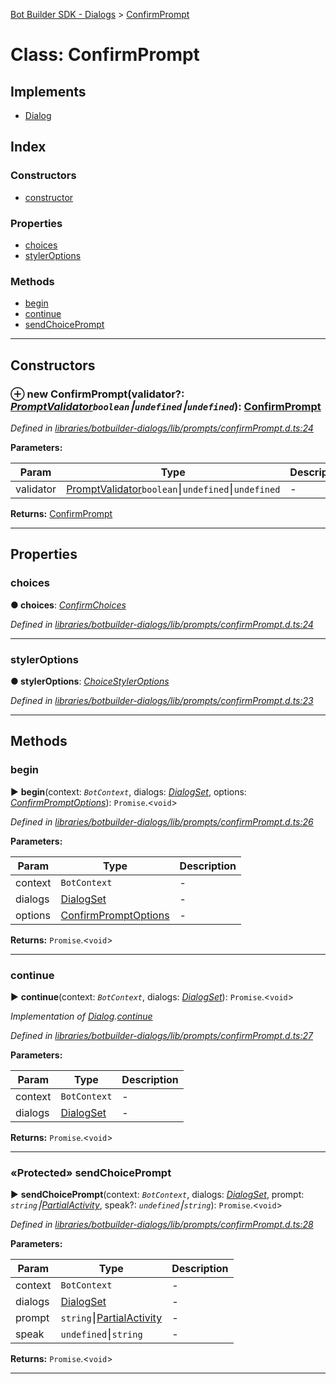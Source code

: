 [Bot Builder SDK - Dialogs](../README.md) > [ConfirmPrompt](../classes/botbuilder_dialogs.confirmprompt.md)



# Class: ConfirmPrompt

## Implements

* [Dialog](../interfaces/botbuilder_dialogs.dialog.md)

## Index

### Constructors

* [constructor](botbuilder_dialogs.confirmprompt.md#constructor)


### Properties

* [choices](botbuilder_dialogs.confirmprompt.md#choices)
* [stylerOptions](botbuilder_dialogs.confirmprompt.md#styleroptions)


### Methods

* [begin](botbuilder_dialogs.confirmprompt.md#begin)
* [continue](botbuilder_dialogs.confirmprompt.md#continue)
* [sendChoicePrompt](botbuilder_dialogs.confirmprompt.md#sendchoiceprompt)



---
## Constructors
<a id="constructor"></a>


### ⊕ **new ConfirmPrompt**(validator?: *[PromptValidator](../#promptvalidator)`boolean`⎮`undefined`⎮`undefined`*): [ConfirmPrompt](botbuilder_dialogs.confirmprompt.md)


*Defined in [libraries/botbuilder-dialogs/lib/prompts/confirmPrompt.d.ts:24](https://github.com/Microsoft/botbuilder-js/blob/59b50cb/libraries/botbuilder-dialogs/lib/prompts/confirmPrompt.d.ts#L24)*



**Parameters:**

| Param | Type | Description |
| ------ | ------ | ------ |
| validator | [PromptValidator](../#promptvalidator)`boolean`⎮`undefined`⎮`undefined`   |  - |





**Returns:** [ConfirmPrompt](botbuilder_dialogs.confirmprompt.md)

---


## Properties
<a id="choices"></a>

###  choices

**●  choices**:  *[ConfirmChoices](../interfaces/botbuilder_dialogs.confirmchoices.md)* 

*Defined in [libraries/botbuilder-dialogs/lib/prompts/confirmPrompt.d.ts:24](https://github.com/Microsoft/botbuilder-js/blob/59b50cb/libraries/botbuilder-dialogs/lib/prompts/confirmPrompt.d.ts#L24)*





___

<a id="styleroptions"></a>

###  stylerOptions

**●  stylerOptions**:  *[ChoiceStylerOptions]()* 

*Defined in [libraries/botbuilder-dialogs/lib/prompts/confirmPrompt.d.ts:23](https://github.com/Microsoft/botbuilder-js/blob/59b50cb/libraries/botbuilder-dialogs/lib/prompts/confirmPrompt.d.ts#L23)*





___


## Methods
<a id="begin"></a>

###  begin

► **begin**(context: *`BotContext`*, dialogs: *[DialogSet](botbuilder_dialogs.dialogset.md)*, options: *[ConfirmPromptOptions](../interfaces/botbuilder_dialogs.confirmpromptoptions.md)*): `Promise`.<`void`>



*Defined in [libraries/botbuilder-dialogs/lib/prompts/confirmPrompt.d.ts:26](https://github.com/Microsoft/botbuilder-js/blob/59b50cb/libraries/botbuilder-dialogs/lib/prompts/confirmPrompt.d.ts#L26)*



**Parameters:**

| Param | Type | Description |
| ------ | ------ | ------ |
| context | `BotContext`   |  - |
| dialogs | [DialogSet](botbuilder_dialogs.dialogset.md)   |  - |
| options | [ConfirmPromptOptions](../interfaces/botbuilder_dialogs.confirmpromptoptions.md)   |  - |





**Returns:** `Promise`.<`void`>





___

<a id="continue"></a>

###  continue

► **continue**(context: *`BotContext`*, dialogs: *[DialogSet](botbuilder_dialogs.dialogset.md)*): `Promise`.<`void`>



*Implementation of [Dialog](../interfaces/botbuilder_dialogs.dialog.md).[continue](../interfaces/botbuilder_dialogs.dialog.md#continue)*

*Defined in [libraries/botbuilder-dialogs/lib/prompts/confirmPrompt.d.ts:27](https://github.com/Microsoft/botbuilder-js/blob/59b50cb/libraries/botbuilder-dialogs/lib/prompts/confirmPrompt.d.ts#L27)*



**Parameters:**

| Param | Type | Description |
| ------ | ------ | ------ |
| context | `BotContext`   |  - |
| dialogs | [DialogSet](botbuilder_dialogs.dialogset.md)   |  - |





**Returns:** `Promise`.<`void`>





___

<a id="sendchoiceprompt"></a>

### «Protected» sendChoicePrompt

► **sendChoicePrompt**(context: *`BotContext`*, dialogs: *[DialogSet](botbuilder_dialogs.dialogset.md)*, prompt: *`string`⎮[Partial]()[Activity]()*, speak?: *`undefined`⎮`string`*): `Promise`.<`void`>



*Defined in [libraries/botbuilder-dialogs/lib/prompts/confirmPrompt.d.ts:28](https://github.com/Microsoft/botbuilder-js/blob/59b50cb/libraries/botbuilder-dialogs/lib/prompts/confirmPrompt.d.ts#L28)*



**Parameters:**

| Param | Type | Description |
| ------ | ------ | ------ |
| context | `BotContext`   |  - |
| dialogs | [DialogSet](botbuilder_dialogs.dialogset.md)   |  - |
| prompt | `string`⎮[Partial]()[Activity]()   |  - |
| speak | `undefined`⎮`string`   |  - |





**Returns:** `Promise`.<`void`>





___


